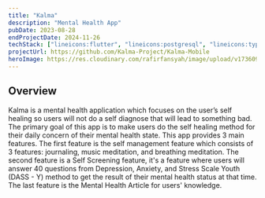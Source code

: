 ```yaml
---
title: "Kalma"
description: "Mental Health App"
pubDate: 2023-08-28
endProjectDate: 2024-11-26
techStack: ["lineicons:flutter", "lineicons:postgresql", "lineicons:typescript"]
projectUrl: https://github.com/Kalma-Project/Kalma-Mobile
heroImage: https://res.cloudinary.com/rafirfansyah/image/upload/v1736096625/kalma_mock_plcbwl.svg
---
```


## Overview

Kalma is a mental health application which focuses on the user’s self healing so users will not do a self diagnose that will lead to something bad. The primary goal of this app is to make users do the self healing method for their daily concern of their mental health state. This app provides 3 main features. The first feature is the self management feature which consists of 3 features: journaling, music meditation, and breathing meditation. The second feature is a Self Screening feature, it's a feature where users will answer 40 questions from Depression, Anxiety, and Stress Scale Youth (DASS - Y) method to get the result of their mental health status at that time. The last feature is the Mental Health Article for users' knowledge.
